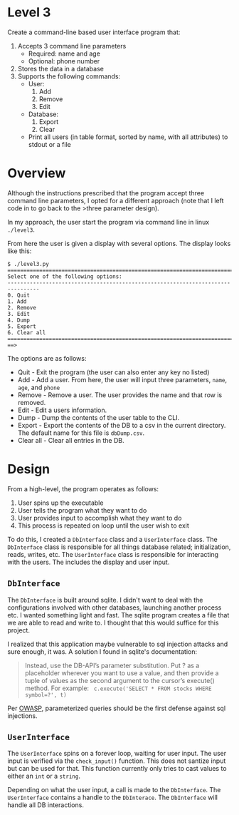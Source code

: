 # Level 3
Create a command-line based user interface program that:
1. Accepts 3 command line parameters
    - Required: name and age
    - Optional: phone number
1. Stores the data in a database
1. Supports the following commands:
    - User:
        1. Add
        2. Remove
        3. Edit
    - Database:
        1. Export
        2. Clear
    - Print all users (in table format, sorted by name, with all attributes) to stdout or a file

# Overview
Although the instructions prescribed that the program accept three command line parameters, I opted for a different approach (note that I left code in to go back to the >three parameter design).

In my approach, the user start the program via command line in linux `./level3`.

From here the user is given a display with several options. The display looks like this:
```
$ ./level3.py
================================================================================
Select one of the following options:
--------------------------------------------------------------------------------
0. Quit
1. Add
2. Remove
3. Edit
4. Dump
5. Export
6. Clear all
================================================================================
==>
```

The options are as follows:

* Quit - Exit the program (the user can also enter any key no listed)
* Add - Add a user. From here, the user will input three parameters, `name`, `age`, and `phone`
* Remove - Remove a user. The user provides the name and that row is removed.
* Edit - Edit a users information. 
* Dump - Dump the contents of the user table to the CLI.
* Export - Export the contents of the DB to a csv in the current directory. The default name for this file is `dbDump.csv`.
* Clear all - Clear all entries in the DB.

# Design
From a high-level, the program operates as follows:

1. User spins up the executable 
1. User tells the program what they want to do
1. User provides input to accomplish what they want to do
1. This process is repeated on loop until the user wish to exit

To do this, I created a `DbInterface` class and a `UserInterface` class. The `DbInterface` class is responsible for all things database related; initialization, reads, writes, etc. The `UserInterface` class is responsible for interacting with the users. The includes the display and user input. 

## `DbInterface`
The `DbInterface` is built around sqlite. I didn't want to deal with the configurations 
involved with other databases, launching another process etc. I wanted something light and 
fast. The sqlite program creates a file that we are able to read and write to. I thought 
that this would suffice for this project.

I realized that this application maybe vulnerable to sql injection attacks and sure enough, it
was. A solution I found in sqlite's documentation:

>Instead, use the DB-API’s parameter substitution. Put ? as a placeholder wherever you want to 
>use a value, and then provide a tuple of values as the second argument to the cursor’s 
>execute() method. For example:
>` c.execute('SELECT * FROM stocks WHERE symbol=?', t)`

Per [OWASP](https://cheatsheetseries.owasp.org/cheatsheets/SQL_Injection_Prevention_Cheat_Sheet.html), parameterized queries should be the first defense against sql injections.


## `UserInterface`
The `UserInterface` spins on a forever loop, waiting for user input. The user input is verified 
via the `check_input()` function. This does not santize input but can be used for that. This 
function currently only tries to cast values to either an `int` or a `string`.

Depending on what the user input, a call is made to the `DbInterface`. The `UserInterface` 
contains a handle to the `DbInterace`. The `DbInterface` will handle all DB interactions. 
